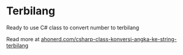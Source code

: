 # Terbilang

Ready to use C# class to convert number to terbilang

Read more at [ahonerd.com/csharp-class-konversi-angka-ke-string-terbilang](https://ahonerd.com/csharp-class-konversi-angka-ke-string-terbilang)

